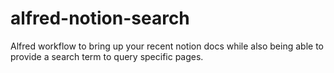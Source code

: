 # alfred-notion-search
Alfred workflow to bring up your recent notion docs while also being able to provide a search term to query specific pages.
